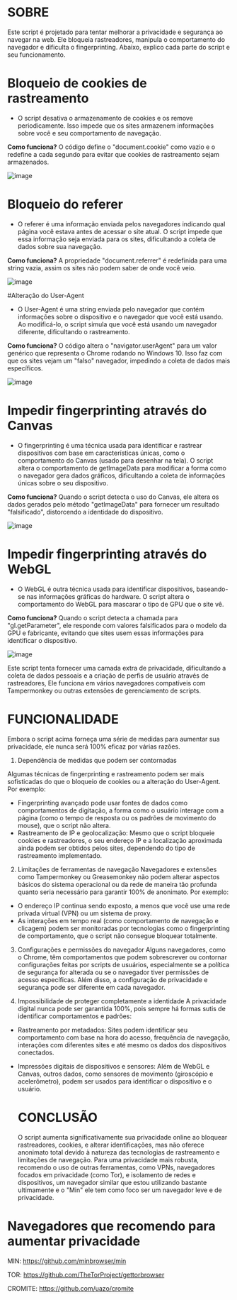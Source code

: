 # SOBRE

Este script é projetado para tentar  melhorar a privacidade e segurança ao navegar na web. Ele bloqueia rastreadores, manipula o comportamento do navegador e dificulta o fingerprinting. Abaixo, explico cada parte do script e seu funcionamento.

# Bloqueio de cookies de rastreamento

- O script desativa o armazenamento de cookies e os remove periodicamente. Isso impede que os sites armazenem informações sobre você e seu comportamento de navegação.

**Como funciona?** O código define o "document.cookie" como vazio e o redefine a cada segundo para evitar que cookies de rastreamento sejam armazenados.

![image](https://github.com/user-attachments/assets/02d8a7d3-2301-431a-a8ad-91bcca0366e6)

# Bloqueio do referer

- O referer é uma informação enviada pelos navegadores indicando qual página você estava antes de acessar o site atual. O script impede que essa informação seja enviada para os sites, dificultando a coleta de dados sobre sua navegação.

**Como funciona?** A propriedade "document.referrer" é redefinida para uma string vazia, assim os sites não podem saber de onde você veio.

![image](https://github.com/user-attachments/assets/6259140c-f384-4a1c-9673-c98cfa97b22d)

#Alteração do User-Agent

- O User-Agent é uma string enviada pelo navegador que contém informações sobre o dispositivo e o navegador que você está usando. Ao modificá-lo, o script simula que você está usando um navegador diferente, dificultando o rastreamento.

**Como funciona?** O código altera o "navigator.userAgent" para um valor genérico que representa o Chrome rodando no Windows 10. Isso faz com que os sites vejam um "falso" navegador, impedindo a coleta de dados mais específicos.

![image](https://github.com/user-attachments/assets/e3608b51-1fe9-40e1-82f0-370e676c9834)


# Impedir fingerprinting através do Canvas

- O fingerprinting é uma técnica usada para identificar e rastrear dispositivos com base em características únicas, como o comportamento do Canvas (usado para desenhar na tela). O script altera o comportamento de getImageData para modificar a forma como o navegador gera dados gráficos, dificultando a coleta de informações únicas sobre o seu dispositivo.

**Como funciona?** Quando o script detecta o uso do Canvas, ele altera os dados gerados pelo método "getImageData" para fornecer um resultado "falsificado", distorcendo a identidade do dispositivo.

![image](https://github.com/user-attachments/assets/fdfafd7a-5836-4d1f-94a0-43fca715e6f3)

# Impedir fingerprinting através do WebGL

- O WebGL é outra técnica usada para identificar dispositivos, baseando-se nas informações gráficas do hardware. O script altera o comportamento do WebGL para mascarar o tipo de GPU que o site vê.

**Como funciona?** Quando o script detecta a chamada para "gl.getParameter", ele responde com valores falsificados para o modelo da GPU e fabricante, evitando que sites usem essas informações para identificar o dispositivo.

![image](https://github.com/user-attachments/assets/8c0d74c7-d20f-4b4b-bcdb-90a4beb1ac32)

Este script tenta fornecer uma camada extra de privacidade, dificultando a coleta de dados pessoais e a criação de perfis de usuário através de rastreadores, Ele funciona em vários navegadores compatíveis com Tampermonkey ou outras extensões de gerenciamento de scripts.

# FUNCIONALIDADE

Embora o script acima forneça uma série de medidas para aumentar sua privacidade, ele nunca será 100% eficaz por várias razões. 

1. Dependência de medidas que podem ser contornadas

Algumas técnicas de fingerprinting e rastreamento podem ser mais sofisticadas do que o bloqueio de cookies ou a alteração do User-Agent. Por exemplo:

- Fingerprinting avançado pode usar fontes de dados como comportamentos de digitação, a forma como o usuário interage com a página (como o tempo de resposta ou os padrões de movimento do mouse), que o script não altera.
- Rastreamento de IP e geolocalização: Mesmo que o script bloqueie cookies e rastreadores, o seu endereço IP e a localização aproximada ainda podem ser obtidos pelos sites, dependendo do tipo de rastreamento implementado.

2. Limitações de ferramentas de navegação
Navegadores e extensões como Tampermonkey ou Greasemonkey não podem alterar aspectos básicos do sistema operacional ou da rede de maneira tão profunda quanto seria necessário para garantir 100% de anonimato. Por exemplo:

- O endereço IP continua sendo exposto, a menos que você use uma rede privada virtual (VPN) ou um sistema de proxy.
- As interações em tempo real (como comportamento de navegação e clicagem) podem ser monitoradas por tecnologias como o fingerprinting de comportamento, que o script não consegue bloquear totalmente.

3. Configurações e permissões do navegador
Alguns navegadores, como o Chrome, têm comportamentos que podem sobrescrever ou contornar configurações feitas por scripts de usuários, especialmente se a política de segurança for alterada ou se o navegador tiver permissões de acesso específicas. Além disso, a configuração de privacidade e segurança pode ser diferente em cada navegador.

4. Impossibilidade de proteger completamente a identidade
A privacidade digital nunca pode ser garantida 100%, pois sempre há formas sutis de identificar comportamentos e padrões:

- Rastreamento por metadados: Sites podem identificar seu comportamento com base na hora do acesso, frequência de navegação, interações com diferentes sites e até mesmo os dados dos dispositivos conectados.
- Impressões digitais de dispositivos e sensores: Além de WebGL e Canvas, outros dados, como sensores de movimento (giroscópio e acelerômetro), podem ser usados para identificar o dispositivo e o usuário.

  # CONCLUSÃO

  O script aumenta significativamente sua privacidade online ao bloquear rastreadores, cookies, e alterar identificações, mas não oferece anonimato total devido à natureza das tecnologias de rastreamento e limitações de navegação. Para uma privacidade mais robusta, recomendo o uso de outras ferramentas, como VPNs, navegadores focados em privacidade (como Tor), e isolamento de redes e dispositivos, um navegador similar que estou utilizando bastante ultimamente e o "Min" ele tem como foco ser um navegador leve e de privacidade.

# Navegadores que recomendo para aumentar privacidade

MIN: https://github.com/minbrowser/min

TOR: https://github.com/TheTorProject/gettorbrowser

CROMITE: https://github.com/uazo/cromite
